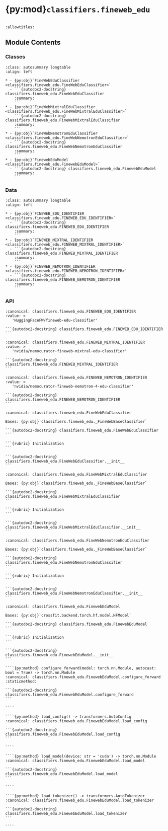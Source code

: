 # {py:mod}`classifiers.fineweb_edu`

```{py:module} classifiers.fineweb_edu
```

```{autodoc2-docstring} classifiers.fineweb_edu
:allowtitles:
```

## Module Contents

### Classes

````{list-table}
:class: autosummary longtable
:align: left

* - {py:obj}`FineWebEduClassifier <classifiers.fineweb_edu.FineWebEduClassifier>`
  - ```{autodoc2-docstring} classifiers.fineweb_edu.FineWebEduClassifier
    :summary:
    ```
* - {py:obj}`FineWebMixtralEduClassifier <classifiers.fineweb_edu.FineWebMixtralEduClassifier>`
  - ```{autodoc2-docstring} classifiers.fineweb_edu.FineWebMixtralEduClassifier
    :summary:
    ```
* - {py:obj}`FineWebNemotronEduClassifier <classifiers.fineweb_edu.FineWebNemotronEduClassifier>`
  - ```{autodoc2-docstring} classifiers.fineweb_edu.FineWebNemotronEduClassifier
    :summary:
    ```
* - {py:obj}`FinewebEduModel <classifiers.fineweb_edu.FinewebEduModel>`
  - ```{autodoc2-docstring} classifiers.fineweb_edu.FinewebEduModel
    :summary:
    ```
````

### Data

````{list-table}
:class: autosummary longtable
:align: left

* - {py:obj}`FINEWEB_EDU_IDENTIFIER <classifiers.fineweb_edu.FINEWEB_EDU_IDENTIFIER>`
  - ```{autodoc2-docstring} classifiers.fineweb_edu.FINEWEB_EDU_IDENTIFIER
    :summary:
    ```
* - {py:obj}`FINEWEB_MIXTRAL_IDENTIFIER <classifiers.fineweb_edu.FINEWEB_MIXTRAL_IDENTIFIER>`
  - ```{autodoc2-docstring} classifiers.fineweb_edu.FINEWEB_MIXTRAL_IDENTIFIER
    :summary:
    ```
* - {py:obj}`FINEWEB_NEMOTRON_IDENTIFIER <classifiers.fineweb_edu.FINEWEB_NEMOTRON_IDENTIFIER>`
  - ```{autodoc2-docstring} classifiers.fineweb_edu.FINEWEB_NEMOTRON_IDENTIFIER
    :summary:
    ```
````

### API

````{py:data} FINEWEB_EDU_IDENTIFIER
:canonical: classifiers.fineweb_edu.FINEWEB_EDU_IDENTIFIER
:value: >
   'HuggingFaceFW/fineweb-edu-classifier'

```{autodoc2-docstring} classifiers.fineweb_edu.FINEWEB_EDU_IDENTIFIER
```

````

````{py:data} FINEWEB_MIXTRAL_IDENTIFIER
:canonical: classifiers.fineweb_edu.FINEWEB_MIXTRAL_IDENTIFIER
:value: >
   'nvidia/nemocurator-fineweb-mixtral-edu-classifier'

```{autodoc2-docstring} classifiers.fineweb_edu.FINEWEB_MIXTRAL_IDENTIFIER
```

````

````{py:data} FINEWEB_NEMOTRON_IDENTIFIER
:canonical: classifiers.fineweb_edu.FINEWEB_NEMOTRON_IDENTIFIER
:value: >
   'nvidia/nemocurator-fineweb-nemotron-4-edu-classifier'

```{autodoc2-docstring} classifiers.fineweb_edu.FINEWEB_NEMOTRON_IDENTIFIER
```

````

````{py:class} FineWebEduClassifier(batch_size: int = 256, text_field: str = 'text', pred_column: str = 'fineweb-edu-score', int_column: str = 'fineweb-edu-score-int', max_chars: int = -1, device_type: str = 'cuda', autocast: bool = True, max_mem_gb: int | None = None)
:canonical: classifiers.fineweb_edu.FineWebEduClassifier

Bases: {py:obj}`classifiers.fineweb_edu._FineWebBaseClassifier`

```{autodoc2-docstring} classifiers.fineweb_edu.FineWebEduClassifier
```

```{rubric} Initialization
```

```{autodoc2-docstring} classifiers.fineweb_edu.FineWebEduClassifier.__init__
```

````

````{py:class} FineWebMixtralEduClassifier(batch_size: int = 1024, text_field: str = 'text', pred_column: str = 'fineweb-mixtral-edu-score', int_column: str = 'fineweb-mixtral-edu-score-int', quality_label_column: str = 'fineweb-mixtral-edu-score-label', max_chars: int = -1, device_type: str = 'cuda', autocast: bool = True, max_mem_gb: int | None = None)
:canonical: classifiers.fineweb_edu.FineWebMixtralEduClassifier

Bases: {py:obj}`classifiers.fineweb_edu._FineWebBaseClassifier`

```{autodoc2-docstring} classifiers.fineweb_edu.FineWebMixtralEduClassifier
```

```{rubric} Initialization
```

```{autodoc2-docstring} classifiers.fineweb_edu.FineWebMixtralEduClassifier.__init__
```

````

````{py:class} FineWebNemotronEduClassifier(batch_size: int = 1024, text_field: str = 'text', pred_column: str = 'fineweb-nemotron-edu-score', int_column: str = 'fineweb-nemotron-edu-score-int', quality_label_column: str = 'fineweb-nemotron-edu-score-label', max_chars: int = -1, device_type: str = 'cuda', autocast: bool = True, max_mem_gb: int | None = None)
:canonical: classifiers.fineweb_edu.FineWebNemotronEduClassifier

Bases: {py:obj}`classifiers.fineweb_edu._FineWebBaseClassifier`

```{autodoc2-docstring} classifiers.fineweb_edu.FineWebNemotronEduClassifier
```

```{rubric} Initialization
```

```{autodoc2-docstring} classifiers.fineweb_edu.FineWebNemotronEduClassifier.__init__
```

````

`````{py:class} FinewebEduModel(path_or_name: str, max_mem_gb: int | None = None, autocast: bool = False)
:canonical: classifiers.fineweb_edu.FinewebEduModel

Bases: {py:obj}`crossfit.backend.torch.hf.model.HFModel`

```{autodoc2-docstring} classifiers.fineweb_edu.FinewebEduModel
```

```{rubric} Initialization
```

```{autodoc2-docstring} classifiers.fineweb_edu.FinewebEduModel.__init__
```

````{py:method} configure_forward(model: torch.nn.Module, autocast: bool = True) -> torch.nn.Module
:canonical: classifiers.fineweb_edu.FinewebEduModel.configure_forward
:staticmethod:

```{autodoc2-docstring} classifiers.fineweb_edu.FinewebEduModel.configure_forward
```

````

````{py:method} load_config() -> transformers.AutoConfig
:canonical: classifiers.fineweb_edu.FinewebEduModel.load_config

```{autodoc2-docstring} classifiers.fineweb_edu.FinewebEduModel.load_config
```

````

````{py:method} load_model(device: str = 'cuda') -> torch.nn.Module
:canonical: classifiers.fineweb_edu.FinewebEduModel.load_model

```{autodoc2-docstring} classifiers.fineweb_edu.FinewebEduModel.load_model
```

````

````{py:method} load_tokenizer() -> transformers.AutoTokenizer
:canonical: classifiers.fineweb_edu.FinewebEduModel.load_tokenizer

```{autodoc2-docstring} classifiers.fineweb_edu.FinewebEduModel.load_tokenizer
```

````

`````
